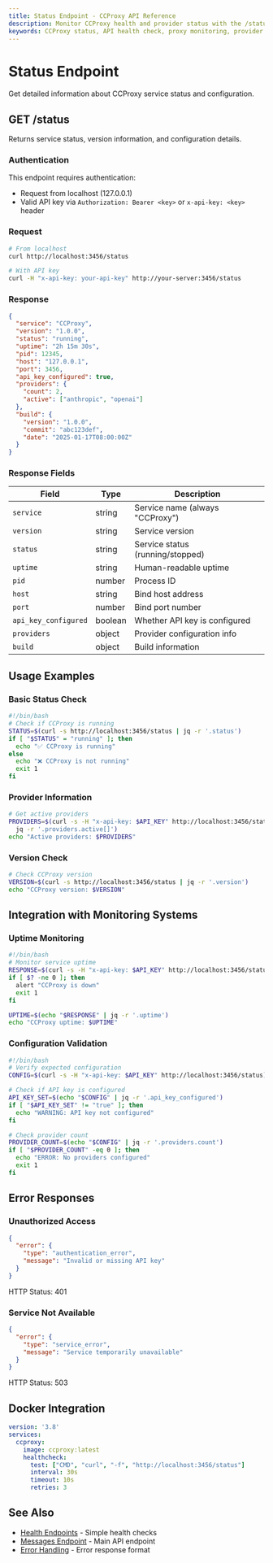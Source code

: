 ```yaml
---
title: Status Endpoint - CCProxy API Reference
description: Monitor CCProxy health and provider status with the /status endpoint. Real-time information about proxy health and provider connectivity.
keywords: CCProxy status, API health check, proxy monitoring, provider status
---
```


# Status Endpoint

<SocialShare />

Get detailed information about CCProxy service status and configuration.

## GET /status

Returns service status, version information, and configuration details.

### Authentication

This endpoint requires authentication:
- Request from localhost (127.0.0.1)
- Valid API key via `Authorization: Bearer <key>` or `x-api-key: <key>` header

### Request

```bash
# From localhost
curl http://localhost:3456/status

# With API key
curl -H "x-api-key: your-api-key" http://your-server:3456/status
```

### Response

```json
{
  "service": "CCProxy",
  "version": "1.0.0",
  "status": "running",
  "uptime": "2h 15m 30s",
  "pid": 12345,
  "host": "127.0.0.1",
  "port": 3456,
  "api_key_configured": true,
  "providers": {
    "count": 2,
    "active": ["anthropic", "openai"]
  },
  "build": {
    "version": "1.0.0",
    "commit": "abc123def",
    "date": "2025-01-17T08:00:00Z"
  }
}
```

### Response Fields

| Field | Type | Description |
|-------|------|-------------|
| `service` | string | Service name (always "CCProxy") |
| `version` | string | Service version |
| `status` | string | Service status (running/stopped) |
| `uptime` | string | Human-readable uptime |
| `pid` | number | Process ID |
| `host` | string | Bind host address |
| `port` | number | Bind port number |
| `api_key_configured` | boolean | Whether API key is configured |
| `providers` | object | Provider configuration info |
| `build` | object | Build information |

## Usage Examples

### Basic Status Check
```bash
#!/bin/bash
# Check if CCProxy is running
STATUS=$(curl -s http://localhost:3456/status | jq -r '.status')
if [ "$STATUS" = "running" ]; then
  echo "✅ CCProxy is running"
else
  echo "❌ CCProxy is not running"
  exit 1
fi
```

### Provider Information
```bash
# Get active providers
PROVIDERS=$(curl -s -H "x-api-key: $API_KEY" http://localhost:3456/status | 
  jq -r '.providers.active[]')
echo "Active providers: $PROVIDERS"
```

### Version Check
```bash
# Check CCProxy version
VERSION=$(curl -s http://localhost:3456/status | jq -r '.version')
echo "CCProxy version: $VERSION"
```

## Integration with Monitoring Systems

### Uptime Monitoring
```bash
#!/bin/bash
# Monitor service uptime
RESPONSE=$(curl -s -H "x-api-key: $API_KEY" http://localhost:3456/status)
if [ $? -ne 0 ]; then
  alert "CCProxy is down"
  exit 1
fi

UPTIME=$(echo "$RESPONSE" | jq -r '.uptime')
echo "CCProxy uptime: $UPTIME"
```

### Configuration Validation
```bash
#!/bin/bash
# Verify expected configuration
CONFIG=$(curl -s -H "x-api-key: $API_KEY" http://localhost:3456/status)

# Check if API key is configured
API_KEY_SET=$(echo "$CONFIG" | jq -r '.api_key_configured')
if [ "$API_KEY_SET" != "true" ]; then
  echo "WARNING: API key not configured"
fi

# Check provider count
PROVIDER_COUNT=$(echo "$CONFIG" | jq -r '.providers.count')
if [ "$PROVIDER_COUNT" -eq 0 ]; then
  echo "ERROR: No providers configured"
  exit 1
fi
```

## Error Responses

### Unauthorized Access
```json
{
  "error": {
    "type": "authentication_error",
    "message": "Invalid or missing API key"
  }
}
```
HTTP Status: 401

### Service Not Available
```json
{
  "error": {
    "type": "service_error",
    "message": "Service temporarily unavailable"
  }
}
```
HTTP Status: 503

## Docker Integration

```yaml
version: '3.8'
services:
  ccproxy:
    image: ccproxy:latest
    healthcheck:
      test: ["CMD", "curl", "-f", "http://localhost:3456/status"]
      interval: 30s
      timeout: 10s
      retries: 3
```

## See Also

- [Health Endpoints](/api/health) - Simple health checks
- [Messages Endpoint](/api/messages) - Main API endpoint
- [Error Handling](/api/errors) - Error response format